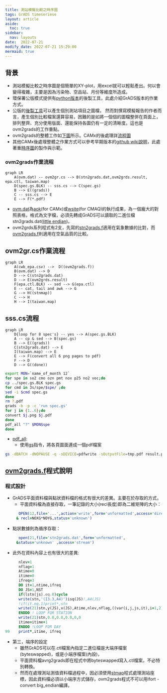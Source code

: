 ```yaml
---
title: 測站模擬比較之時序圖
tags: GrADS timeseriese
layout: article
aside:
  toc: true
sidebar:
  nav: layouts
date:  2022-07-21
modify_date: 2022-07-21 15:29:00
mermaid: true
---
```

## 背景
- 測站模擬比較之時序圖是個簡單的XY-plot，用excel就可以輕鬆產出。何以會變得複雜，主要是因為污染物、空品站、月份等維度所造成。
- 環保署公版模式提供有[python版本][postTS]的後製工具，此處介紹GrADS版本的作業方式。
- 公版的[後製工具][postTS]可以產生個別測站項目之圖檔，
然而對撰寫模擬報告的作者而言，產生個別比較檔案還算容易，困難的是如將一個個的圖檔整併在頁面上，排列整齊、充分使用版面、還能保持各圖仍有一定的清晰度。這也是ovm2grads的工作重點。
- ovm2grads的整體工作如[下圖](https://github.com/sinotec2/FAQ/blob/main/_posts/2022-07-21-ovm2grads.md#ovm2grads作業流程)所示。CAMx的後處理詳[流程圖](https://github.com/sinotec2/FAQ/blob/main/_posts/2022-07-20-aok.md#CAMx模式後處理整體流程)
- 其他CAMx後處理整體之作業方式可以參考早期版本的[github wiki說明](https://github.com/sinotec2/camxruns/wiki/GrADS圖檔之製作)，此處著重[時序圖](https://github.com/sinotec2/camxruns/wiki/GrADS圖檔之製作#時序圖ovm2grads-jobs)的製作與示範。

### ovm2grads作業流程

```mermaid
graph LR
    A(ovm.dat) -- ovm2gr.cs --> B(stn2grads.dat,ovm2grds.result, epa.ctl, taiwan.map)
    D(spec.gs.BLK) -- sss.cs --> C(spec.gs)
    B --> E((grads))
    C -- sss.cs --> E
    E --> F(*.pdf)
```
- [ovm.dat][ovm.dat]為[aok][aok](for CAMx)或[wsite][wsite](for CMAQ)的執行成果，為一個龐大的對照表格，格式為文字檔，必須先轉成GrADS可以讀取的二進位檔stn2grads.dat([little endian](https://github.com/sinotec2/camxruns/wiki/CAMx(UAM)的檔案格式#端序尾序的差異))。
- ovm2grds系列程式有2支，先寫的[stn2grads.f][1]適用在氣象數據的比對，而[ovm2grads.f][2]則適用在空氣品質的比較。

## ovm2gr.cs作業流程

```mermaid
graph LR
    A(cwb_epa.csv) -->  D((ovm2grads.f)) 
    B(ovm.dat) --> D
    D --> C(stn2grads.dat)
    D --> E(ovm2grds.result)
    F(epa.ctl.BLK) -- sed --> G(epa.ctl)
    E -- cat, tail and awk --> G
    G --> H((stnmap))
    C --> H
    H --> I(taiwan.map)
```

## sss.cs流程

```mermaid
graph LR
    D{loop for 8 spec's} -- yes --> A(spec.gs.BLK)
    A -- cp & sed --> B(spec.gs)
    B --> E((grads))
    C(stn2grads.dat) --> E
    I(taiwan.map) --> E
    E --> F(convert all 6 png pages to pdf)
    F --> D
    D --> G((done))
```

```bash
export MON=`name_of_month 12`
for spe in so2 cmo ozn pmt nox p25 no2 voc;do
cp ../spec.gs.BLK spec.gs
for cmd in 3s/spe/$spe/ ;do
sed -i $cmd spec.gs
done
rm ?.pdf
grads -b -p -c 'run spec.gs'
for j in {1..6};do
convert $j.png $j.pdf
done
pdf_all "?" $MON$spe
done
```
- [pdf_all](https://github.com/sinotec2/camxruns/blob/master/pdf_all):
  - 使用[gs][gs]指令，將各頁圖面連成一個pdf檔案

```bash
gs -dBATCH -dNOPAUSE -q -sDEVICE=pdfwrite -sOutputFile=tmp.pdf result.pdf $i".pdf"
```

## [ovm2grads.f][2]程式說明

### 程式設計 
- GrADS平面資料檔與點狀資料檔的格式有很大的差異。主要在於存取的方式，
  - 平面資料檔為直接存取，一筆記錄的大小(recl長度)即為二維矩陣的大小：

```fortran
      OPEN(12,file='...',action='write',form='unformatted',access='direct',    
     & recl=NOXG*NOYG,status='unknown')    
```
- 點狀數據則為循序存取：

```fortran
      open(21,file='stn2grads.dat',form='unformatted',    
     &status='unknown' ,access='stream')    
```

- 此外在資料內容上也有很大的差異:

```fortran
      nlev=1    
      nflag=1    
      Atime=0    
      itime=0    
      ifreq=3    
      DO it=1,ntime,ifreq    
      DO JS=1,NST    
      if(lstn(js).eq.0)cycle    
      write(stn,'(I3.3,A4)')isq(JS)!,A4(JS)    
      !if(it.eq.1)print*,stn    
      write(21)stn,y(JS),x(JS),Atime,nlev,nflag,((var(i,j,js,it),i=1,2),j=1,8)    
      ENDDO ! LOOP FOR STATION    
      write(21)stn,0.0,0.0,0.0,0,0    
      itime=itime+1    
      ENDDO !LOOP FOR DAY    
99    print*,itime, ifreq
```

- 第三，端序的設定
  - 雖然GrADS可以在.ctl檔案內指定二進位檔是大端序檔案(byteswapped)，或是小端序檔案(內設)，
  - 平面資料檔avrg2grads即在程式中將byteswapped寫入.ctl檔案，不必特別轉換。
  - 然而在處理測站測值資料檔過程中，因必須使用[stmap][stmap]程式處理測站座標，因此資料檔必須以小端序方式儲存，ovm2grads程式不可以用ifort -convert big_endian編譯。

[postTS]: <https://sinotec2.github.io/Focus-on-Air-Quality/GridModels/TWNEPA_RecommCMAQ/post_process/Air_plot_tool/#air_plotsimobspy> "Focus-on-Air-Quality -> CMAQ模式 -> 環保署建議公版模式-> 後製工具 -> 空品繪圖工具(Air_plot_tool) -> air_plotsimobspy"
[ovm.dat]: <https://sinotec2.github.io/FAQ/2022/07/20/aok.html#ovm.dat> "ovm程式結果"
[aok]: <https://sinotec2.github.io/FAQ/2022/07/20/aok.html> "CAMx模擬結果之比對(aok)"
[wsite]: <https://sinotec2.github.io/Focus-on-Air-Quality/GridModels/POST/5IncProc/> "從COMBINE結果中讀取測站位置之濃度值(wsite)"
[1]: <https://github.com/sinotec2/camxruns/blob/master/stn2grads.f> "stn2grads.f source code"
[2]: <https://github.com/sinotec2/camxruns/blob/master/ovm2grads.f> "ovm2grads.f source code"
[stmap]: <http://cola.gmu.edu/grads/gadoc/gradutilstnmap.html> "stnmap 是一個實用的GrADS外部程序，它為測站數據檔寫出對照表(hash table)和/或鏈接列表信息，使 GrADS 可以更有效地讀取數據。產生測站數據檔(.dat)並創建隨附的數據描述符文件(.ctl檔)後，您必須先執行 stnmap 程序，然後才能使用GrADS查看.dat中的數據。"
[gs]: <https://www.linuxjournal.com/content/tech-tip-using-ghostscript-convert-and-combine-files> "Tech Tip: Using Ghostscript to Convert and Combine Files. It is easy to combine several input files into one combined PDF using Ghostscript:  gs -sDEVICE=pdfwrite -dNOPAUSE -dBATCH -dSAFER -sOutputFile=combined.pdf first.pdf second.pdf  third.pdf [...]"